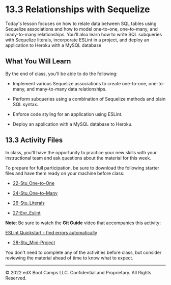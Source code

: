 # 13.3 Relationships with Sequelize
Today's lesson focuses on how to relate data between SQL tables using Sequelize associations and how to model one-to-one, one-to-many, and many-to-many relationships. You'll also learn how to write SQL subqueries with Sequelize literals, incorporate ESLint in a project, and deploy an application to Heroku with a MySQL database

## What You Will Learn
By the end of class, you'll be able to do the following:

* Implement various Sequelize associations to create one-to-one, one-to-many, and many-to-many data relationships.

* Perform subqueries using a combination of Sequelize methods and plain SQL syntax.

* Enforce code styling for an application using ESLint.

* Deploy an application with a MySQL database to Heroku.

## 13.3 Activity Files
In class, you'll have the opportunity to practice your new skills with your instructional team and ask questions about the material for this week.

To prepare for full participation, be sure to download the following starter files and have them ready on your machine before class:

* [22-Stu_One-to-One](https://static.fullstack-bootcamp.com/lesson-files/13-ORM/22-Stu_One-to-One.zip)

* [24-Stu_One-to-Many](https://static.fullstack-bootcamp.com/lesson-files/13-ORM/24-Stu_One-to-Many.zip)

* [26-Stu_Literals](https://static.fullstack-bootcamp.com/lesson-files/13-ORM/26-Stu_Literals.zip)

* [27-Evr_Eslint](https://static.fullstack-bootcamp.com/lesson-files/13-ORM/27-Evr_Eslint.zip)

**Note**: Be sure to watch the **Git Guide** video that accompanies this activity:

[ESLint Quickstart - find errors automatically](https://www.youtube.com/watch?v=qhuFviJn-es)

* [28-Stu_Mini-Project](https://static.fullstack-bootcamp.com/lesson-files/13-ORM/28-Stu_Mini-Project.zip)

You don't need to complete any of the activities before class, but consider reviewing the material ahead of time to know what to expect.

---
© 2022 edX Boot Camps LLC. Confidential and Proprietary. All Rights Reserved.